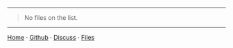 ***

> No files on the list.

***

[Home][1] &middot; [Github][2] &middot; [Discuss][3]
&middot; [Files][4]

[1]:/ "Home page"
[2]:https://github.com/nikahmadz "Open my Github Profile"
[3]:https://github.com/nikahmadz/nikahmadz.github.io/discussions "Go to Discusssion Room"
[4]:https://nikahmadz.github.io/files "View shared files"
